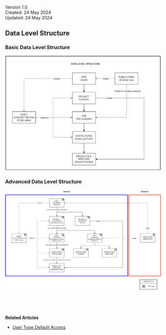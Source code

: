 Version 1.0<br>
Created: 24 May 2024<br>
Updated: 24 May 2024<br>
## Data Level Structure

### Basic Data Level Structure

<p align="center">
   <img src="img/Basic_Data_Level_Structure.png" alt="Basic Data Level Structure">
</p>
     
### Advanced Data Level Structure

<p align="center">
   <img src="img/Advanced_Data_Level_Structure.png" alt="Advanced Data Level Structure">
</p>
<br><br><br>

**Related Articles**
- [User Type Default Access](User_Types_Default_Access.md)

<!-- [Link Text](https://support.caction.com/Data_Level_Structure.html) -->
